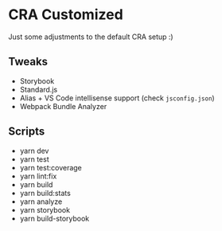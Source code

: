 # CRA Customized

Just some adjustments to the default CRA setup :)

## Tweaks

- Storybook
- Standard.js
- Alias + VS Code intellisense support (check `jsconfig.json`)
- Webpack Bundle Analyzer

## Scripts

- yarn dev
- yarn test
- yarn test:coverage
- yarn lint:fix
- yarn build
- yarn build:stats
- yarn analyze
- yarn storybook
- yarn build-storybook
